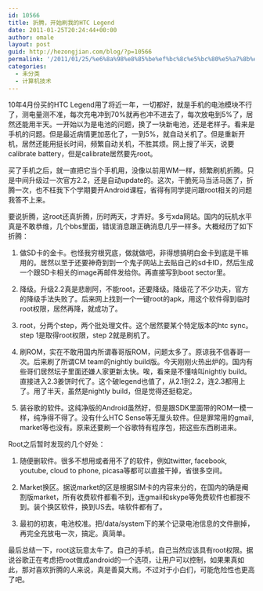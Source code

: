 ```yaml
---
id: 10566
title: 折腾，开始刷我的HTC Legend
date: 2011-01-25T20:24:44+00:00
author: omale
layout: post
guid: http://hezongjian.com/blog/?p=10566
permalink: '/2011/01/25/%e6%8a%98%e8%85%be%ef%bc%8c%e5%bc%80%e5%a7%8b%e5%88%b7%e6%88%91%e7%9a%84htc-legend/'
categories:
  - 未分类
  - 计算机技术
---
```

10年4月份买的HTC Legend用了将近一年，一切都好，就是手机的电池模块不行了，测电量测不准，每次充电冲到70%就再也冲不进去了，每次放电到5%了，居然还能用半天。一开始以为是电池的问题，换了一块新电池，还是老样子。看来是手机的问题。但是最近病情更加恶化了，一到5%，就自动关机了。但是重新开机，居然还能用挺长时间，频繁自动关机，不胜其烦。网上搜了半天，说要calibrate battery，但是calibrate居然要先root。

买了手机之后，就一直把它当个手机用，没像以前用WM一样，频繁刷机折腾。只是中间升级过一次官方2.2，还是自动update的。这次，干脆死马当活马医了，折腾一次，也不枉我下个学期要开Android课程，省得有同学提问跟root相关的问题我答不上来。

要说折腾，这root还真折腾，历时两天，才弄好。多亏xda网站。国内的玩机水平真是不敢恭维，几个bbs里面，错误消息跟正确消息几乎一样多。大概经历了如下折腾：

1. 做SD卡的金卡。也怪我穷根究底，做就做吧，非得想搞明白金卡到底是干嘛用的。居然以至于还要神奇到到一个鬼子网站上去贴自己的sd卡ID，然后生成一个跟SD卡相关的image再邮件发给你。再直接写到boot sector里。

2. 降级。升级2.2真是悲剧阿，不能root，还要降级。降级花了不少功夫，官方的降级手法失败了。后来网上找到一个一键root的apk，用这个软件得到临时root权限，居然再降，就成功了。

3. root，分两个step，两个批处理文件。这个居然要某个特定版本的htc sync。step 1是取得root权限，step 2就是刷机了。

4. 刷ROM，实在不敢用国内所谓春哥版ROM，问题太多了。原谅我不信春哥一次。后来刷了所谓CM team的nightly build版。今天刚刚火热出炉的。国内有些哥们居然坛子里面还嫌人家更新太快。唉，看来是不懂啥叫nightly build。直接进入2.3姜饼时代了。这个破legend也值了，从2.1到2.2，连2.3都用上了。用了半天，虽然是nightly build，但是觉得还挺稳定。

5. 装谷歌的软件。这纯净版的Android虽然好，但是跟SDK里面带的ROM一模一样，纯净得不得了。没有什么HTC Sense等无厘头软件。但是罪常用的gmail, market等也没有。原来还要刷一个谷歌特有程序包，把这些东西刷进来。

Root之后暂时发现的几个好处：

1. 随便删软件。很多不想用或者用不了的软件，例如twitter, facebook, youtube, cloud to phone, picasa等都可以直接干掉，省很多空间。

2. Market换区。据说market的区是根据SIM卡的内容来分的，在国内的确是阉割版market，所有收费软件都看不到，连gmail和skype等免费软件也都搜不到。装个换区软件，换到US去。啥软件都有了。

3. 最初的初衷，电池校准。把/data/system下的某个记录电池信息的文件删掉，再完全充放电一次，搞定。真简单。

最后总结一下，root这玩意太牛了。自己的手机，自己当然应该具有root权限。据说谷歌正在考虑把root做成android的一个选项，让用户可以控制，如果果真如此，那对喜欢折腾的人来说，真是善莫大焉。不过对于小白们，可能危险性也更高了吧。